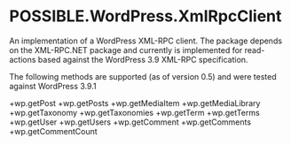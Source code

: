 POSSIBLE.WordPress.XmlRpcClient
===============================

An implementation of a WordPress XML-RPC client. The package depends on the XML-RPC.NET package and currently is implemented for read-actions based against the WordPress 3.9 XML-RPC specification.

The following methods are supported (as of version 0.5) and were tested against WordPress 3.9.1

+wp.getPost
+wp.getPosts
+wp.getMediaItem
+wp.getMediaLibrary
+wp.getTaxonomy
+wp.getTaxonomies
+wp.getTerm
+wp.getTerms
+wp.getUser
+wp.getUsers
+wp.getComment
+wp.getComments
+wp.getCommentCount

